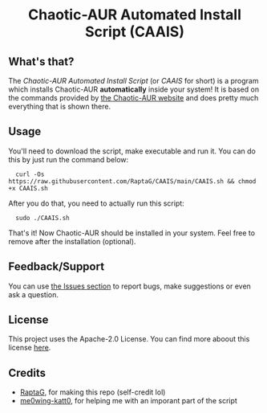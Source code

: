 <div align="center">

# Chaotic-AUR Automated Install Script (CAAIS)
<div align="left">

## What's that?
The _Chaotic-AUR Automated Install Script_ (or _CAAIS_ for short) is a program which installs Chaotic-AUR **automatically** inside your system! It is based on the commands provided by [the Chaotic-AUR website](https://aur.chaotic.cx/) and does pretty much everything that is shown there.

## Usage
  
You'll need to download the script, make executable and run it. You can do this by just run the command below:
```
  curl -Os https://raw.githubusercontent.com/RaptaG/CAAIS/main/CAAIS.sh && chmod +x CAAIS.sh
```
After you do that, you need to actually run this script:
```
  sudo ./CAAIS.sh
```
That's it! Now Chaotic-AUR should be installed in your system. Feel free to remove after the installation (optional).
  
## Feedback/Support
You can use [the Issues section](https://github.com/RaptaG/CAAIS/issues) to report bugs, make suggestions or even ask a question.
  
## License
This project uses the Apache-2.0 License. You can find more aboout this license [here](LICENSE).
  
## Credits
  
- [RaptaG](https://github.com/RaptaG), for making this repo (self-credit lol)
- [me0wing-katt0](https://github.com/me0wing-katt0), for helping me with an imporant part of the script
